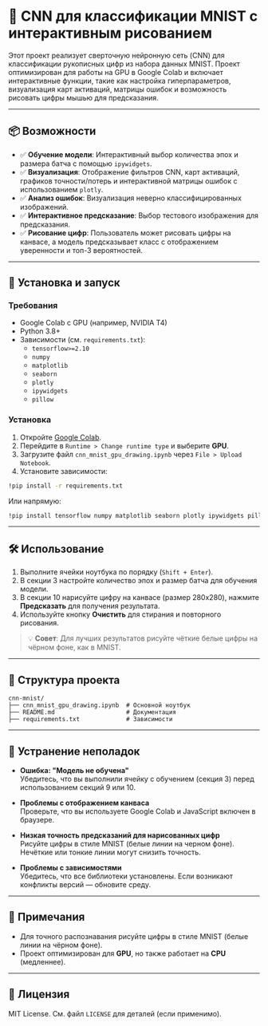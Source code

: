 # 🧠 CNN для классификации MNIST с интерактивным рисованием

Этот проект реализует сверточную нейронную сеть (CNN) для классификации рукописных цифр из набора данных MNIST. Проект оптимизирован для работы на GPU в Google Colab и включает интерактивные функции, такие как настройка гиперпараметров, визуализация карт активаций, матрицы ошибок и возможность рисовать цифры мышью для предсказания.

---

## 📦 Возможности

- ✅ **Обучение модели**: Интерактивный выбор количества эпох и размера батча с помощью `ipywidgets`.
- ✅ **Визуализация**: Отображение фильтров CNN, карт активаций, графиков точности/потерь и интерактивной матрицы ошибок с использованием `plotly`.
- ✅ **Анализ ошибок**: Визуализация неверно классифицированных изображений.
- ✅ **Интерактивное предсказание**: Выбор тестового изображения для предсказания.
- ✅ **Рисование цифр**: Пользователь может рисовать цифры на канвасе, а модель предсказывает класс с отображением уверенности и топ-3 вероятностей.

---

## 🚀 Установка и запуск

### Требования

- Google Colab с GPU (например, NVIDIA T4)
- Python 3.8+
- Зависимости (см. `requirements.txt`):
  - `tensorflow>=2.10`
  - `numpy`
  - `matplotlib`
  - `seaborn`
  - `plotly`
  - `ipywidgets`
  - `pillow`

### Установка

1. Откройте [Google Colab](https://colab.research.google.com).
2. Перейдите в `Runtime > Change runtime type` и выберите **GPU**.
3. Загрузите файл `cnn_mnist_gpu_drawing.ipynb` через `File > Upload Notebook`.
4. Установите зависимости:

```bash
!pip install -r requirements.txt
```

Или напрямую:

```bash
!pip install tensorflow numpy matplotlib seaborn plotly ipywidgets pillow
```

---

## 🛠 Использование

1. Выполните ячейки ноутбука по порядку (`Shift + Enter`).
2. В секции 3 настройте количество эпох и размер батча для обучения модели.
3. В секции 10 нарисуйте цифру на канвасе (размер 280x280), нажмите **Предсказать** для получения результата.
4. Используйте кнопку **Очистить** для стирания и повторного рисования.

> 💡 **Совет**: Для лучших результатов рисуйте чёткие белые цифры на чёрном фоне, как в MNIST.

---

## 📂 Структура проекта

```
cnn-mnist/
├── cnn_mnist_gpu_drawing.ipynb  # Основной ноутбук
├── README.md                    # Документация
├── requirements.txt             # Зависимости
```

---

## 🛑 Устранение неполадок

- **Ошибка: "Модель не обучена"**  
  Убедитесь, что вы выполнили ячейку с обучением (секция 3) перед использованием секций 9 или 10.

- **Проблемы с отображением канваса**  
  Проверьте, что вы используете Google Colab и JavaScript включен в браузере.

- **Низкая точность предсказаний для нарисованных цифр**  
  Рисуйте цифры в стиле MNIST (белые линии на черном фоне). Нечёткие или тонкие линии могут снизить точность.

- **Проблемы с зависимостями**  
  Убедитесь, что все библиотеки установлены. Если возникают конфликты версий — обновите среду.

---

## 📝 Примечания

- Для точного распознавания рисуйте цифры в стиле MNIST (белые линии на чёрном фоне).
- Проект оптимизирован для **GPU**, но также работает на **CPU** (медленнее).

---

## 📜 Лицензия

MIT License. См. файл `LICENSE` для деталей (если применимо).
